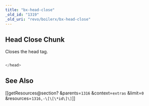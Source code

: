 ```yaml
---
title: "bx-head-close"
_old_id: "1319"
_old_uri: "revo/boilerx/bx-head-close"
---
```


## Head Close Chunk

Closes the head tag.

 ``` php 

</head>

```

## <a name="boilerX-SeeAlso"></a>See Also

 \[\[getResources@section? &parents=`1316` &context=`extras` &limit=`0` &resources=`1316,-\[\[\*id\]\]`\]\]